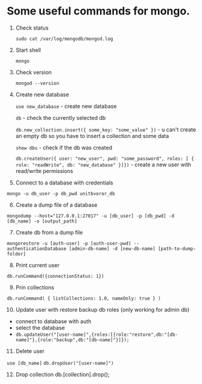 # Some useful commands for mongo.

1. Check status

   `sudo cat /var/log/mongodb/mongod.log`

2) Start shell

   `mongo`

3) Check version

   `mongod --version`

4. Create new database

   `use new_database` - create new database

   `db` - check the currently selected db

   `db.new_collection.insert({ some_key: "some_value" })` - u can't create an empty db so you have to insert a collection and some data

   `show dbs` - check if the db was created

   `db.createUser({ user: "new_user", pwd: "some_password", roles: [ { role: "readWrite", db: "new_database" }]})` - create a new user with read/write permissions

5) Connect to a database with credentials

`mongo -u db_user -p db_pwd unitbvorar_db`

6. Create a dump file of a database

`mongodump --host="127.0.0.1:27017" -u [db_user] -p [db_pwd] -d [db_name] -o [output_path]`

7. Create db from a dump file

`mongorestore -u [auth-user] -p [auth-user-pwd] --authenticationDatabase [admin-db-name] -d [new-db-name] [path-to-dump-folder]`

8. Print current user

`db.runCommand({connectionStatus: 1})`

9. Prin collections

`db.runCommand( { listCollections: 1.0, nameOnly: true } )`

10. Update user with restore backup db roles (only working for admin db)

- connect to database with auth
- select the database
- `db.updateUser("[user-name]",{roles:[{role:"restore",db:"[db-name]"},{role:"backup",db:"[db-name]"}]});`

11. Delete user

`use [db_name]`
`db.dropUser("[user-name]")`

12. Drop collection
    db.[collection].drop();
